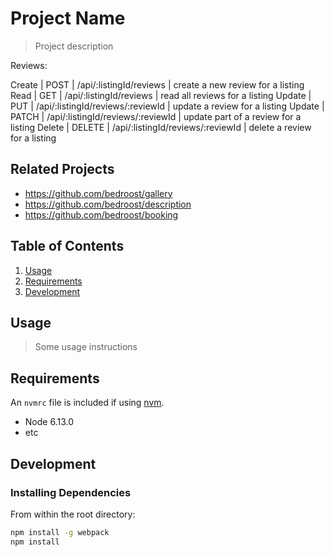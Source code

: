 # Project Name

> Project description

Reviews:

Create | POST | /api/:listingId/reviews |  create a new review for a listing
Read | GET | /api/:listingId/reviews | read all reviews for a listing
Update | PUT | /api/:listingId/reviews/:reviewId | update a review for a listing
Update | PATCH | /api/:listingId/reviews/:reviewId | update part of a review for a listing
Delete | DELETE | /api/:listingId/reviews/:reviewId | delete a review for a listing


## Related Projects

  - https://github.com/bedroost/gallery
  - https://github.com/bedroost/description
  - https://github.com/bedroost/booking

## Table of Contents

1. [Usage](#Usage)
1. [Requirements](#requirements)
1. [Development](#development)

## Usage

> Some usage instructions

## Requirements

An `nvmrc` file is included if using [nvm](https://github.com/creationix/nvm).

- Node 6.13.0
- etc

## Development

### Installing Dependencies

From within the root directory:

```sh
npm install -g webpack
npm install
```

